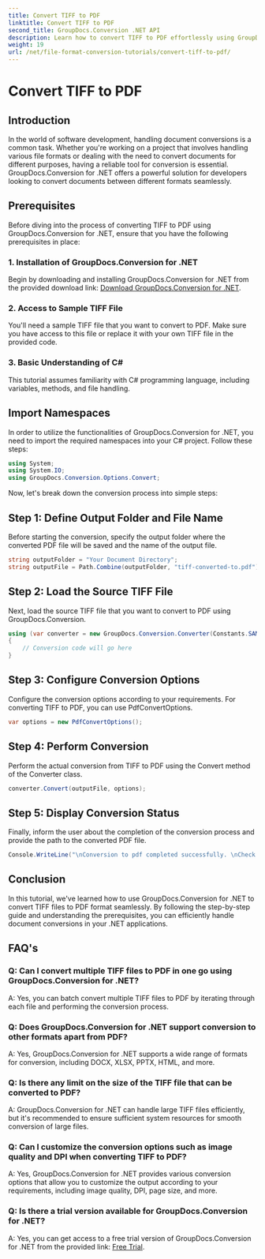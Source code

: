 ```yaml
---
title: Convert TIFF to PDF
linktitle: Convert TIFF to PDF
second_title: GroupDocs.Conversion .NET API
description: Learn how to convert TIFF to PDF effortlessly using GroupDocs.Conversion for .NET. Simple, efficient, and seamless document conversion solution.
weight: 19
url: /net/file-format-conversion-tutorials/convert-tiff-to-pdf/
---
```


# Convert TIFF to PDF

## Introduction

In the world of software development, handling document conversions is a common task. Whether you're working on a project that involves handling various file formats or dealing with the need to convert documents for different purposes, having a reliable tool for conversion is essential. GroupDocs.Conversion for .NET offers a powerful solution for developers looking to convert documents between different formats seamlessly.

## Prerequisites

Before diving into the process of converting TIFF to PDF using GroupDocs.Conversion for .NET, ensure that you have the following prerequisites in place:

### 1. Installation of GroupDocs.Conversion for .NET
Begin by downloading and installing GroupDocs.Conversion for .NET from the provided download link: [Download GroupDocs.Conversion for .NET](https://releases.groupdocs.com/conversion/net/).

### 2. Access to Sample TIFF File
You'll need a sample TIFF file that you want to convert to PDF. Make sure you have access to this file or replace it with your own TIFF file in the provided code.

### 3. Basic Understanding of C#
This tutorial assumes familiarity with C# programming language, including variables, methods, and file handling.

## Import Namespaces

In order to utilize the functionalities of GroupDocs.Conversion for .NET, you need to import the required namespaces into your C# project. Follow these steps:

```csharp
using System;
using System.IO;
using GroupDocs.Conversion.Options.Convert;
```

Now, let's break down the conversion process into simple steps:

## Step 1: Define Output Folder and File Name

Before starting the conversion, specify the output folder where the converted PDF file will be saved and the name of the output file.

```csharp
string outputFolder = "Your Document Directory";
string outputFile = Path.Combine(outputFolder, "tiff-converted-to.pdf");
```

## Step 2: Load the Source TIFF File

Next, load the source TIFF file that you want to convert to PDF using GroupDocs.Conversion.

```csharp
using (var converter = new GroupDocs.Conversion.Converter(Constants.SAMPLE_TIFF))
{
    // Conversion code will go here
}
```

## Step 3: Configure Conversion Options

Configure the conversion options according to your requirements. For converting TIFF to PDF, you can use PdfConvertOptions.

```csharp
var options = new PdfConvertOptions();
```

## Step 4: Perform Conversion

Perform the actual conversion from TIFF to PDF using the Convert method of the Converter class.

```csharp
converter.Convert(outputFile, options);
```

## Step 5: Display Conversion Status

Finally, inform the user about the completion of the conversion process and provide the path to the converted PDF file.

```csharp
Console.WriteLine("\nConversion to pdf completed successfully. \nCheck output in {0}", outputFolder);
```

## Conclusion

In this tutorial, we've learned how to use GroupDocs.Conversion for .NET to convert TIFF files to PDF format seamlessly. By following the step-by-step guide and understanding the prerequisites, you can efficiently handle document conversions in your .NET applications.

## FAQ's

### Q: Can I convert multiple TIFF files to PDF in one go using GroupDocs.Conversion for .NET?

A: Yes, you can batch convert multiple TIFF files to PDF by iterating through each file and performing the conversion process.

### Q: Does GroupDocs.Conversion for .NET support conversion to other formats apart from PDF?

A: Yes, GroupDocs.Conversion for .NET supports a wide range of formats for conversion, including DOCX, XLSX, PPTX, HTML, and more.

### Q: Is there any limit on the size of the TIFF file that can be converted to PDF?

A: GroupDocs.Conversion for .NET can handle large TIFF files efficiently, but it's recommended to ensure sufficient system resources for smooth conversion of large files.

### Q: Can I customize the conversion options such as image quality and DPI when converting TIFF to PDF?

A: Yes, GroupDocs.Conversion for .NET provides various conversion options that allow you to customize the output according to your requirements, including image quality, DPI, page size, and more.

### Q: Is there a trial version available for GroupDocs.Conversion for .NET?

A: Yes, you can get access to a free trial version of GroupDocs.Conversion for .NET from the provided link: [Free Trial](https://releases.groupdocs.com/).

